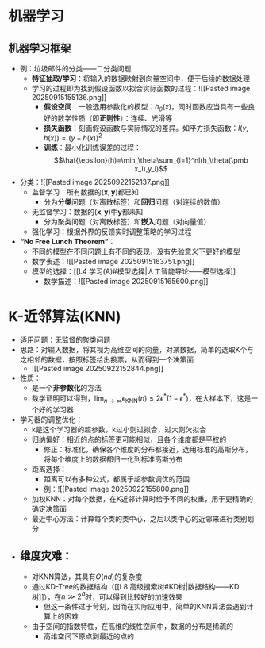 # 机器学习
## 机器学习框架
- 例：垃圾邮件的分类——二分类问题
	- **特征抽取/学习**：将输入的数据映射到向量空间中，便于后续的数据处理
	- 学习的过程即为找到假设函数以拟合实际函数的过程：![[Pasted image 20250915155136.png]]
		- **假设空间**：一般选用参数化的模型：$h_\theta(x)$，同时函数应当具有一些良好的数学性质（即**正则性**）：连续、光滑等
		- **损失函数**：刻画假设函数与实际情况的差异。如平方损失函数：$l(y,h(x))=(y-h(x))^2$
		- **训练**：最小化训练误差的过程：$$\hat{\epsilon}(h)=\min_\theta\sum_{i=1}^nl(h_\theta(\pmb x_i),y_i)$$
- 分类：![[Pasted image 20250922152137.png]]
	- 监督学习：所有数据的$(\pmb x,\pmb y)$都已知
		- 分为**分类**问题（对离散标签）和**回归**问题（对连续的数值）
	- 无监督学习：数据的$(\pmb x,\pmb y)$中$\pmb y$都未知
		- 分为聚类问题（对离散标签）和**嵌入**问题（对向量值）
	- 强化学习：根据外界的反馈实时调整策略的学习过程
- **“No Free Lunch Theorem”**：
	- 不同的模型在不同问题上有不同的表现，没有先验意义下更好的模型
	- 数学表述：![[Pasted image 20250915163751.png]]
	- 模型的选择：[[L4 学习(A)#模型选择|人工智能导论——模型选择]]
		- 数学描述：![[Pasted image 20250915165600.png]]
# K-近邻算法(KNN)
- 适用问题：无监督的聚类问题
- 思路：对输入数据，将其视为高维空间的向量，对某数据，简单的选取K个与之相邻的数据，按照标签给出投票，从而得到一个决策面
	- ![[Pasted image 20250922152844.png]]
- 性质：
	- 是一个**非参数化**的方法
	- 数学证明可以得到，$\lim_{n\rightarrow \infty}\epsilon_\text{KNN}(n)\leq 2\epsilon^*(1-\epsilon^*)$，在大样本下，这是一个好的学习器
- 学习器的调整优化：	
	- k是这个学习器的超参数，k过小则过拟合，过大则欠拟合
	- 归纳偏好：相近的点的标签更可能相似，且各个维度都是平权的
		- 修正：标准化，确保各个维度的分布都接近，选用标准的高斯分布，将每个维度上的数据都归一化到标准高斯分布
	- 距离选择：
		- 距离可以有多种公式，都属于超参数调优的范围
		- 例：![[Pasted image 20250922155800.png]]
	- 加权KNN：对每个数据，在K近邻计算时给予不同的权重，用于更精确的确定决策面
	- 最近中心方法：计算每个类的类中心，之后以类中心的近邻来进行类别划分
- ## **维度灾难**：
	- 对KNN算法，其具有$O(nd)$的复杂度
	- 通过KD-Tree的数据结构（[[L8 高级搜索树#KD树|数据结构——KD树]]），在$n \gg 2^d$时，可以得到比较好的加速效果
		- 但这一条件过于苛刻，因而在实际应用中，简单的KNN算法会遇到计算上的困难
	- 由于空间的指数特性，在高维的线性空间中，数据的分布是稀疏的
		- 高维空间下原点到最近的点的
